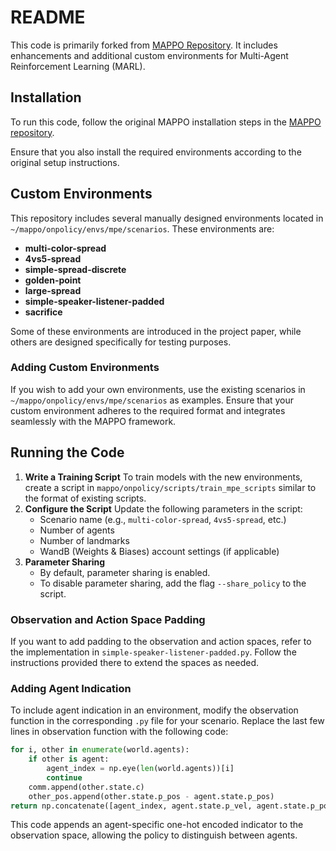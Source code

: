 # README

This code is primarily forked from [MAPPO Repository](https://github.com/marlbenchmark/on-policy/tree/de66d7a4b23fac2513f56f96f73b3f5cb96695ac). It includes enhancements and additional custom environments for Multi-Agent Reinforcement Learning (MARL).

## Installation

To run this code, follow the original MAPPO installation steps in the [MAPPO repository](https://github.com/marlbenchmark/on-policy). 

Ensure that you also install the required environments according to the original setup instructions.

## Custom Environments

This repository includes several manually designed environments located in `~/mappo/onpolicy/envs/mpe/scenarios`. These environments are:

- **multi-color-spread**
- **4vs5-spread**
- **simple-spread-discrete**
- **golden-point**
- **large-spread**
- **simple-speaker-listener-padded**
- **sacrifice**

Some of these environments are introduced in the project paper, while others are designed specifically for testing purposes.

### Adding Custom Environments

If you wish to add your own environments, use the existing scenarios in `~/mappo/onpolicy/envs/mpe/scenarios` as examples. Ensure that your custom environment adheres to the required format and integrates seamlessly with the MAPPO framework.

## Running the Code

1. **Write a Training Script**
   To train models with the new environments, create a script in `mappo/onpolicy/scripts/train_mpe_scripts` similar to the format of existing scripts.
2. **Configure the Script**
   Update the following parameters in the script:
   - Scenario name (e.g., `multi-color-spread`, `4vs5-spread`, etc.)
   - Number of agents
   - Number of landmarks
   - WandB (Weights & Biases) account settings (if applicable)
3. **Parameter Sharing**
   - By default, parameter sharing is enabled.
   - To disable parameter sharing, add the flag `--share_policy` to the script.

### Observation and Action Space Padding

If you want to add padding to the observation and action spaces, refer to the implementation in `simple-speaker-listener-padded.py`. Follow the instructions provided there to extend the spaces as needed.

### Adding Agent Indication

To include agent indication in an environment, modify the observation function in the corresponding `.py` file for your scenario. Replace the last few lines in observation function with the following code:

```python
for i, other in enumerate(world.agents):
    if other is agent:
        agent_index = np.eye(len(world.agents))[i]
        continue
    comm.append(other.state.c)
    other_pos.append(other.state.p_pos - agent.state.p_pos)
return np.concatenate([agent_index, agent.state.p_vel, agent.state.p_pos] + entity_pos + other_pos + comm)
```

This code appends an agent-specific one-hot encoded indicator to the observation space, allowing the policy to distinguish between agents.